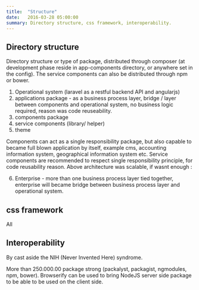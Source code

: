 ```yaml
---
title:  "Structure"
date:   2016-03-28 05:00:00
summary: Directory structure, css framework, interoperability.
---
```


## Directory structure

Directory structure or type of package, distributed through composer (at development phase reside in app-components directory, or anywhere set in the config). The service components can also be distributed through npm or bower.

1. Operational system (laravel as a restful backend API and angularjs)
2. applications package - as a business process layer, bridge / layer between components and operational system, no business logic required, reason was code reuseability.
3. components package
4. service components (library/ helper)
5. theme

Components can act as a single responsibility package, but also capable to became full blown application by itself, example cms, accounting information system, geographical information system etc. Service components are recommended to respect single responsibility principle, for code reusability reason. Above architecture was scalable, if wasnt enough :

6. Enterprise - more than one business process layer tied together, enterprise will became bridge between business process layer and operational system.

## css framework

All

## Interoperability

By cast aside the NIH (Never Invented Here) syndrome.

More than 250.000.00 package strong (packalyst, packagist, ngmodules, npm, bower). Browserify can be used to bring NodeJS server side package to be able to be used on the client side.

